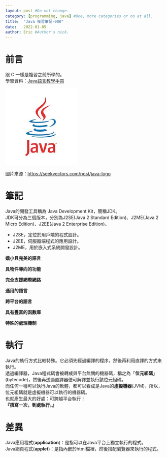 ```yaml
---
layout: post #Do not change.
category: [programming, java] #One, more categories or no at all.
title:  "Java 複習筆記-000"
date:   2022-01-05
author: Eric #Author's nick.
---
```


# 前言 #
跟 C 一樣是複習之前所學的。  
學習資料：[Java語言教學手冊](https://www.books.com.tw/products/0010555220 "Title")

<a href="/assets/img/posts/javalogo.jpg" data-lity class="sx-center">
  <img src="/assets/img/posts/javalogo_thumb.jpg"/>
</a>

圖片來源：https://seekvectors.com/post/java-logo

# 筆記 #
Java的開發工具稱為 Java Development Kit，簡稱JDK。  
JDK可分為三個版本，分別為J2SE(Java 2 Standard Edition)、J2ME(Java 2 Micro Edition)、J2EE(Java 2 Enterprise Edition)。
- J2SE，定位於用戶端的程式設計。
- J2EE，伺服器端程式的應用設計。
- J2ME，用於嵌入式系統開發設計。

**嬌小且完美的語言**  

**具物件導向的功能**  

**完全支援網際網路**  

**通用的語言**  

**跨平台的語言**  

**具有豐富的函數庫**  

**特殊的處理機制**  

# 執行 #
Java的執行方式比較特殊。它必須先經過編譯的程序，然後再利用直譯的方式來執行。  
透過編譯器，Java程式碼會被轉成與平台無關的機器碼，稱之為「**位元組碼**」(bytecode)，然後再透過直譯器便可解譯並執行該位元組碼。  
而任何一種可以執行Java的軟體，都可以看成是Java的**虛擬機器**(JVM)，所以，位元組碼就是虛擬機器可以執行的機器碼。  
也就產生最大的好處：可跨越平台執行！  
**『撰寫一次，到處執行。』**  

# 差異 #
Java應用程式(**application**)：是指可以在Java平台上獨立執行的程式。  
Java網頁程式(**applet**)：是指內嵌於html檔裡，然後搭配瀏覽器來執行的程式。  
